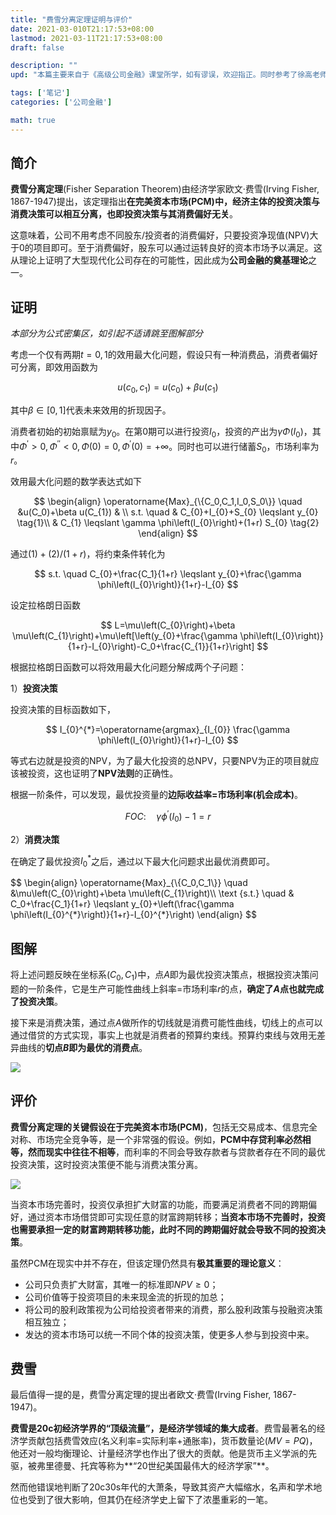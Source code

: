```yaml
---
title: "费雪分离定理证明与评价"
date: 2021-03-010T21:17:53+08:00
lastmod: 2021-03-11T21:17:53+08:00
draft: false

description: ""
upd: "本篇主要来自于《高级公司金融》课堂所学，如有谬误，欢迎指正。同时参考了徐高老师的《金融经济学二十五讲》，微信搜索公众号`PurePlay`，后台回复`金融经济学二十五讲`即可获取高清电子版。"

tags: ['笔记']
categories: ['公司金融']

math: true
---
```


## 简介

**费雪分离定理**(Fisher Separation Theorem)由经济学家欧文·费雪(Irving Fisher, 1867-1947)提出，该定理指出**在完美资本市场(PCM)中，经济主体的投资决策与消费决策可以相互分离，也即投资决策与其消费偏好无关**。

这意味着，公司不用考虑不同股东/投资者的消费偏好，只要投资净现值(NPV)大于0的项目即可。至于消费偏好，股东可以通过运转良好的资本市场予以满足。这从理论上证明了大型现代化公司存在的可能性，因此成为**公司金融的奠基理论**之一。

## 证明

*本部分为公式密集区，如引起不适请跳至图解部分*

考虑一个仅有两期$t=0, 1$的效用最大化问题，假设只有一种消费品，消费者偏好可分离，即效用函数为

$$
u(c_0, c_1) = u(c_0)+\beta u(c_1)
$$

其中$\beta \in [0,1]$代表未来效用的折现因子。

消费者初始的初始禀赋为$y_0$。在第0期可以进行投资$I_0$，投资的产出为$\gamma \Phi (I_0)$，其中$\Phi^\prime>0,\Phi^{\prime\prime}<0,\Phi(0)=0,\Phi^{\prime}(0) = +\infty$。同时也可以进行储蓄$S_0$，市场利率为$r$。

效用最大化问题的数学表达式如下

$$
\begin{align}
\operatorname{Max}_{\{C_0,C_1,I_0,S_0\}} \quad &u(C_0)+\beta u(C_{1}) & \\
s.t. \quad & C_{0}+I_{0}+S_{0} \leqslant y_{0} \tag{1}\\
& C_{1} \leqslant \gamma \phi\left(I_{0}\right)+(1+r) S_{0} \tag{2}
\end{align}
$$

通过$(1)+(2)/(1+r)$，将约束条件转化为

$$
s.t. \quad C_{0}+\frac{C_1}{1+r} \leqslant y_{0}+\frac{\gamma \phi\left(I_{0}\right)}{1+r}-I_{0}
$$

设定拉格朗日函数

$$
L=\mu\left(C_{0}\right)+\beta \mu\left(C_{1}\right)+\mu\left[\left(y_{0}+\frac{\gamma \phi\left(I_{0}\right)}{1+r}-I_{0}\right)-C_0+\frac{C_{1}}{1+r}\right]
$$

根据拉格朗日函数可以将效用最大化问题分解成两个子问题：

1）**投资决策**

投资决策的目标函数如下，

$$
I_{0}^{*}=\operatorname{argmax}_{I_{0}} \frac{\gamma \phi\left(I_{0}\right)}{1+r}-I_{0}
$$

等式右边就是投资的NPV，为了最大化投资的总NPV，只要NPV为正的项目就应该被投资，这也证明了**NPV法则**的正确性。

根据一阶条件，可以发现，最优投资量的**边际收益率=市场利率(机会成本)**。

$$
FOC: \quad \gamma \phi^{\prime}{\left(I_{0}\right)}-1=r
$$

2）**消费决策**

在确定了最优投资$I_{0}^{*}$之后，通过以下最大化问题求出最优消费即可。

<div>
$$
\begin{align}
\operatorname{Max}_{\{C_0,C_1\}} \quad &\mu\left(C_{0}\right)+\beta \mu\left(C_{1}\right)\\ 
\text {s.t.} \quad & C_0+\frac{C_1}{1+r} \leqslant y_{0}+\left(\frac{\gamma \phi\left(I_{0}^{*}\right)}{1+r}-I_{0}^{*}\right)
\end{align}
$$
<div>

## 图解

将上述问题反映在坐标系$(C_0,C_1)$中，点$A$即为最优投资决策点，根据投资决策问题的一阶条件，它是生产可能性曲线上斜率=市场利率$r$的点，**确定了$A$点也就完成了投资决策**。

接下来是消费决策，通过点$A$做所作的切线就是消费可能性曲线，切线上的点可以通过借贷的方式实现，事实上也就是消费者的预算约束线。预算约束线与效用无差异曲线的**切点$B$即为最优的消费点**。

![](https://cdn.jsdelivr.net/gh/henrywu97/FigBed@master/Figs/20210311104217.png)

## 评价

**费雪分离定理的关键假设在于完美资本市场(PCM)**，包括无交易成本、信息完全对称、市场完全竞争等，是一个非常强的假设。例如，**PCM中存贷利率必然相等，然而现实中往往不相等**，而利率的不同会导致存款者与贷款者存在不同的最优投资决策，这时投资决策便不能与消费决策分离。

![](https://cdn.jsdelivr.net/gh/henrywu97/FigBed/Figs/20210311104326.png)

当资本市场完善时，投资仅承担扩大财富的功能，而要满足消费者不同的跨期偏好，通过资本市场借贷即可实现任意的财富跨期转移；**当资本市场不完善时，投资也需要承担一定的财富跨期转移功能，此时不同的跨期偏好就会导致不同的投资决策**。

虽然PCM在现实中并不存在，但该定理仍然具有**极其重要的理论意义**：

- 公司只负责扩大财富，其唯一的标准即$NPV \geq 0$；
- 公司价值等于投资项目的未来现金流的折现的加总；
- 将公司的股利政策视为公司给投资者带来的消费，那么股利政策与投融资决策相互独立；
- 发达的资本市场可以统一不同个体的投资决策，使更多人参与到投资中来。

## 费雪

最后值得一提的是，费雪分离定理的提出者欧文·费雪(Irving Fisher, 1867-1947)。

**费雪是20c初经济学界的“顶级流量”，是经济学领域的集大成者**。费雪最著名的经济学贡献包括费雪效应(名义利率=实际利率+通胀率)，货币数量论($MV=PQ$)，他还对一般均衡理论、计量经济学也作出了很大的贡献。他是货币主义学派的先驱，被弗里德曼、托宾等称为**“20世纪美国最伟大的经济学家”**。

然而他错误地判断了20c30s年代的大萧条，导致其资产大幅缩水，名声和学术地位也受到了很大影响，但其仍在经济学史上留下了浓墨重彩的一笔。